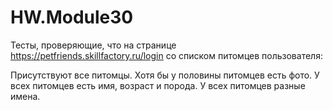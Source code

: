 # HW.Module30
Тесты, проверяющие, что на странице https://petfriends.skillfactory.ru/login со списком питомцев пользователя:

Присутствуют все питомцы.
Хотя бы у половины питомцев есть фото.
У всех питомцев есть имя, возраст и порода.
У всех питомцев разные имена.
